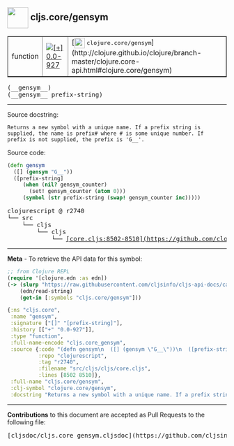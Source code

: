 ## <img width="48px" valign="middle" src="http://i.imgur.com/Hi20huC.png"> cljs.core/gensym

 <table border="1">
<tr>

<td>function</td>
<td><a href="https://github.com/cljsinfo/cljs-api-docs/tree/0.0-927"><img valign="middle" alt="[+] 0.0-927" src="https://img.shields.io/badge/+-0.0--927-lightgrey.svg"></a> </td>
<td>
[<img height="24px" valign="middle" src="http://i.imgur.com/1GjPKvB.png"> <samp>clojure.core/gensym</samp>](http://clojure.github.io/clojure/branch-master/clojure.core-api.html#clojure.core/gensym)
</td>
</tr>
</table>

 <samp>
(__gensym__)<br>
</samp>
 <samp>
(__gensym__ prefix-string)<br>
</samp>

---




Source docstring:

```
Returns a new symbol with a unique name. If a prefix string is
supplied, the name is prefix# where # is some unique number. If
prefix is not supplied, the prefix is 'G__'.
```

Source code:

```clj
(defn gensym
  ([] (gensym "G__"))
  ([prefix-string]
     (when (nil? gensym_counter)
       (set! gensym_counter (atom 0)))
     (symbol (str prefix-string (swap! gensym_counter inc)))))
```

 <pre>
clojurescript @ r2740
└── src
    └── cljs
        └── cljs
            └── <ins>[core.cljs:8502-8510](https://github.com/clojure/clojurescript/blob/r2740/src/cljs/cljs/core.cljs#L8502-L8510)</ins>
</pre>


---

__Meta__ - To retrieve the API data for this symbol:

```clj
;; from Clojure REPL
(require '[clojure.edn :as edn])
(-> (slurp "https://raw.githubusercontent.com/cljsinfo/cljs-api-docs/catalog/cljs-api.edn")
    (edn/read-string)
    (get-in [:symbols "cljs.core/gensym"]))
```

```clj
{:ns "cljs.core",
 :name "gensym",
 :signature ["[]" "[prefix-string]"],
 :history [["+" "0.0-927"]],
 :type "function",
 :full-name-encode "cljs.core_gensym",
 :source {:code "(defn gensym\n  ([] (gensym \"G__\"))\n  ([prefix-string]\n     (when (nil? gensym_counter)\n       (set! gensym_counter (atom 0)))\n     (symbol (str prefix-string (swap! gensym_counter inc)))))",
          :repo "clojurescript",
          :tag "r2740",
          :filename "src/cljs/cljs/core.cljs",
          :lines [8502 8510]},
 :full-name "cljs.core/gensym",
 :clj-symbol "clojure.core/gensym",
 :docstring "Returns a new symbol with a unique name. If a prefix string is\nsupplied, the name is prefix# where # is some unique number. If\nprefix is not supplied, the prefix is 'G__'."}

```

---

__Contributions__ to this document are accepted as Pull Requests to the following file:

 <pre>
[cljsdoc/cljs.core_gensym.cljsdoc](https://github.com/cljsinfo/cljs-api-docs/blob/master/cljsdoc/cljs.core_gensym.cljsdoc)
</pre>

